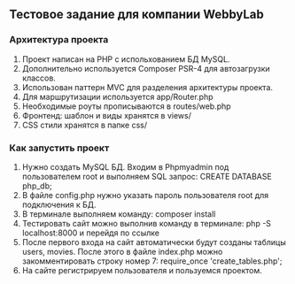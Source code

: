 ## Тестовое задание для компании WebbyLab

### Архитектура проекта
1. Проект написан на PHP c испольхованием БД MySQL.
2. Дополнительно используется Composer PSR-4 для автозагрузки классов.
1. Использован паттерн MVC для разделения архитектуры проекта. 
2. Для маршрутизации используется app/Router.php
3. Необходимые роуты прописываются в routes/web.php
4. Фронтенд: шаблон и виды хранятся в views/
5. CSS стили хранятся в папке css/

### Как запустить проект
1. Нужно создать MySQL БД. Входим в Phpmyadmin под пользователем root и выполняем SQL запрос: CREATE DATABASE php_db;
2. В файле config.php нужно указать пароль пользователя root для подключения к БД.
3. В терминале выполняем команду: composer install
4. Тестировать сайт можно выполнив команду в терминале: php -S localhost:8000 и перейдя по ссылке
5. После первого входа на сайт автоматически будут созданы таблицы users, movies. После этого в файле index.php можно закомментировать строку номер 7: require_once 'create_tables.php';
6. На сайте регистрируем пользователя и пользуемся проектом.
